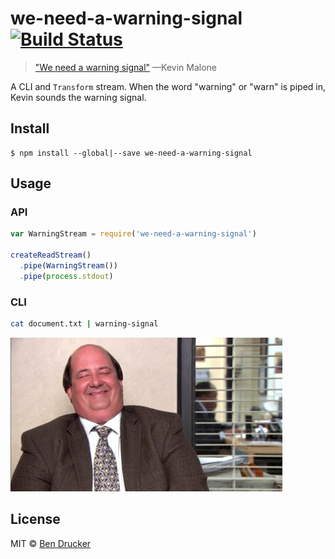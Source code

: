 # we-need-a-warning-signal [![Build Status](https://travis-ci.org/bendrucker/we-need-a-warning-signal.svg?branch=master)](https://travis-ci.org/bendrucker/we-need-a-warning-signal)

> ["We need a warning signal"](https://www.youtube.com/watch?v=AZfRggA3YYU) —Kevin Malone

A CLI and `Transform` stream. When the word "warning" or "warn" is piped in, Kevin sounds the warning signal.

## Install

```
$ npm install --global|--save we-need-a-warning-signal
```


## Usage

### API

```js
var WarningStream = require('we-need-a-warning-signal')

createReadStream()
  .pipe(WarningStream())
  .pipe(process.stdout)
```

### CLI

```sh
cat document.txt | warning-signal
```

![the trick is to undercook the onions](kevin.gif)

## License

MIT © [Ben Drucker](http://bendrucker.me)
